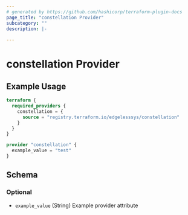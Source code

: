 ```yaml
---
# generated by https://github.com/hashicorp/terraform-plugin-docs
page_title: "constellation Provider"
subcategory: ""
description: |-
  
---
```


# constellation Provider



## Example Usage

```terraform
terraform {
  required_providers {
    constellation = {
      source = "registry.terraform.io/edgelesssys/constellation"
    }
  }
}

provider "constellation" {
  example_value = "test"
}
```

<!-- schema generated by tfplugindocs -->
## Schema

### Optional

- `example_value` (String) Example provider attribute
